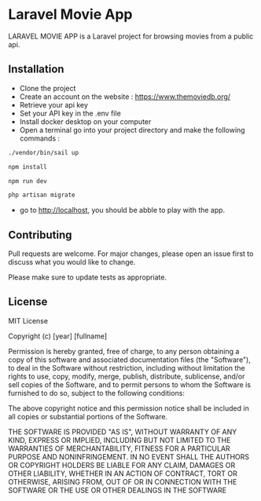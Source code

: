 # Laravel Movie App

LARAVEL MOVIE APP is a Laravel project for browsing movies from a public api.

## Installation

- Clone the project
- Create an account on the website : <https://www.themoviedb.org/>
- Retrieve your api key
- Set your API key in the .env file
- Install docker desktop on your computer
- Open a terminal go into your project directory and make the following commands :

```bash
./vendor/bin/sail up
```

```bash
npm install
```

```bash
npm run dev
```

```bash
php artisan migrate
```

- go to <http://localhost>, you should be abble to play with the app.

## Contributing

Pull requests are welcome. For major changes, please open an issue first to discuss what you would like to change.

Please make sure to update tests as appropriate.

## License

MIT License

Copyright (c) [year] [fullname]

Permission is hereby granted, free of charge, to any person obtaining a copy
of this software and associated documentation files (the "Software"), to deal
in the Software without restriction, including without limitation the rights
to use, copy, modify, merge, publish, distribute, sublicense, and/or sell
copies of the Software, and to permit persons to whom the Software is
furnished to do so, subject to the following conditions:

The above copyright notice and this permission notice shall be included in all
copies or substantial portions of the Software.

THE SOFTWARE IS PROVIDED "AS IS", WITHOUT WARRANTY OF ANY KIND, EXPRESS OR
IMPLIED, INCLUDING BUT NOT LIMITED TO THE WARRANTIES OF MERCHANTABILITY,
FITNESS FOR A PARTICULAR PURPOSE AND NONINFRINGEMENT. IN NO EVENT SHALL THE
AUTHORS OR COPYRIGHT HOLDERS BE LIABLE FOR ANY CLAIM, DAMAGES OR OTHER
LIABILITY, WHETHER IN AN ACTION OF CONTRACT, TORT OR OTHERWISE, ARISING FROM,
OUT OF OR IN CONNECTION WITH THE SOFTWARE OR THE USE OR OTHER DEALINGS IN THE
SOFTWARE

